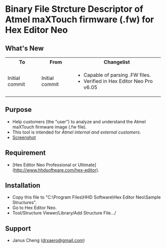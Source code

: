 # Binary File Strcture Descriptor of Atmel maXTouch firmware (.fw) for Hex Editor Neo

## What's New
<table>
    <tr>
        <th>To</th>
        <th>From</th>
        <th>Changelist</th>
    </tr>
    <tr>
        <td>Initial commit</td>
        <td>Initial commit</td>
        <td>
            <ul>
                <li>Capable of parsing .FW files.</li>
                <li>Verified in Hex Editor Neo Pro v6.05</li>
            </ul>
        </td>
    </tr>
</table>

## Purpose
  * Help customers (the “user”) to analyze and understand the Atmel maXTouch firmware image (.fw file).
  * This tool is intended for *Atmel internal and external customers*.
  * [Screenshot](/images/screen0.png)

## Requirement
  * [Hex Editor Neo Professional or Ultimate] (http://www.hhdsoftware.com/hex-editor).

## Installation
  * Copy this file to "C:\Program Files\HHD Software\Hex Editor Neo\Sample Structures\".
  * Go to Hex Editor Neo.
  * Tool/Structure Viewer/Library/Add Structure File.../

## Support
  * Janus Cheng (drxaero@gmail.com)
    
